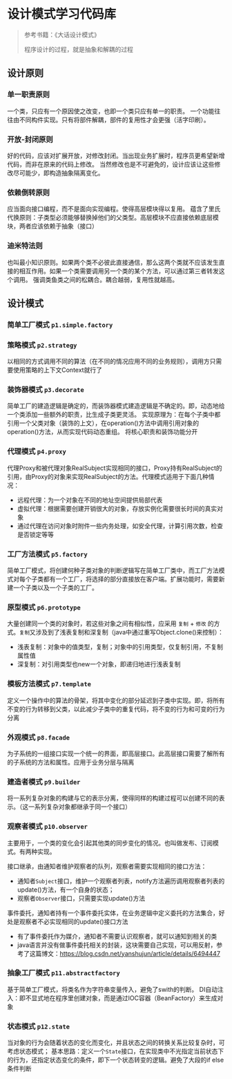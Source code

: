 # 设计模式学习代码库

> 参考书籍：《大话设计模式》
>
> 程序设计的过程，就是抽象和解耦的过程

## 设计原则

### 单一职责原则
一个类，只应有一个原因使之改变，也即一个类只应有单一的职责。
一个功能往往由不同构件实现。只有将部件解耦，部件的复用性才会更强（活字印刷）。

### 开放-封闭原则
好的代码，应该对扩展开放，对修改封闭。当出现业务扩展时，程序员更希望新增代码，而非在原来的代码上修改。
当然修改也是不可避免的，设计应该让这些修改尽可能少，即构造抽象隔离变化。

### 依赖倒转原则
应当面向接口编程，而不是面向实现编程。使得高层模块得以复用。
蕴含了里氏代换原则：子类型必须能够替换掉他们的父类型。高层模块不应直接依赖底层模块，两者应该依赖于抽象（接口）

### 迪米特法则
也叫最小知识原则。如果两个类不必彼此直接通信，那么这两个类就不应该发生直接的相互作用。如果一个类需要调用另一个类的某个方法，可以通过第三者转发这个调用。
强调类鱼类之间的松耦合。耦合越弱，复用性就越高。

## 设计模式

### 简单工厂模式 `p1.simple.factory` 

### 策略模式 `p2.strategy`
以相同的方式调用不同的算法（在不同的情况应用不同的业务规则），调用方只需要使用策略的上下文Context就行了

### 装饰器模式 `p3.decorate`
简单工厂的建造逻辑是确定的，而装饰器模式建造逻辑是不确定的。即，动态地给一个类添加一些额外的职责，比生成子类更灵活。
实现原理为：在每个子类中都引用一个父类对象（装饰的上文），在operation()方法中调用引用对象的operation()方法，从而实现代码动态重组。
将核心职责和装饰功能分开

### 代理模式 `p4.proxy`
代理Proxy和被代理对象RealSubject实现相同的接口，Proxy持有RealSubject的引用，由Proxy的对象来实现RealSubject的方法。代理模式适用于下面几种情况：
* 远程代理：为一个对象在不同的地址空间提供局部代表
* 虚拟代理：根据需要创建开销很大的对象，存放实例化需要很长时间的真实对象
* 通过代理在访问对象时附件一些内务处理，如安全代理，计算引用次数，检查是否锁定等等

### 工厂方法模式 `p5.factory`
简单工厂模式，将创建何种子类对象的判断逻辑写在简单工厂类中，而工厂方法模式对每个子类都有一个工厂，将选择的部分直接放在客户端。扩展功能时，需要新建一个子类以及一个子类的工厂。

### 原型模式 `p6.prototype`
大量创建同一个类的对象时，若这些对象之间有相似性，应采用 `复制` + `修改` 的方式。`复制`又涉及到了浅表复制和深复制（java中通过重写Object.clone()来控制）：
* 浅表复制：对象中的值类型，复制；对象中的引用类型，仅复制引用，不复制属性值
* 深复制：对引用类型也new一个对象，即递归地进行浅表复制

### 模板方法模式 `p7.template`
定义一个操作中的算法的骨架，将其中变化的部分延迟到子类中实现。即，将所有不变的行为转移到父类，以此减少子类中的重复代码，将不变的行为和可变的行为分离

### 外观模式 `p8.facade`
为子系统的一组接口实现一个统一的界面，即高层接口。此高层接口需要了解所有的子系统的方法和属性。应用于业务分层与隔离

### 建造者模式 `p9.builder`
将一系列复杂对象的构建与它的表示分离，使得同样的构建过程可以创建不同的表示。（这一系列复杂对象都继承于同一个接口）

### 观察者模式 `p10.observer`
主要用于，一个类的变化会引起其他类的同步变化的情况。也叫做发布、订阅模式。有两种实现。

接口继承，由通知者维护观察者的队列，观察者需要实现相同的接口方法：
* 通知者`Subject`接口，维护一个观察者列表，notify方法遍历调用观察者列表的update()方法，有一个自身的状态；
* 观察者`Observer`接口，只需要实现update()方法

事件委托，通知者持有一个事件委托实体，在业务逻辑中定义委托的方法集合，好处是观察者不必实现相同的update()接口方法
* 有了事件委托作为媒介，通知者不需要认识观察者，就可以通知到相关的类
* java语言并没有做事件委托相关的封装，这块需要自己实现，可以用反射，参考了这篇博文：https://blog.csdn.net/yanshujun/article/details/6494447

### 抽象工厂模式 `p11.abstractfactory`
基于简单工厂模式，将类名作为字符串变量传入，避免了swith的判断。
DI自动注入：即不显式地在程序里创建对象，而是通过IOC容器（BeanFactory）来生成对象

### 状态模式 `p12.state`
当对象的行为会随着状态的变化而变化，并且状态之间的转换关系比较复杂时，可考虑状态模式；
基本思路：定义一个`State`接口，在实现类中不光指定当前状态下的行为，还指定状态变化的条件，即下一个状态转变的逻辑。避免了大段的if else条件判断

